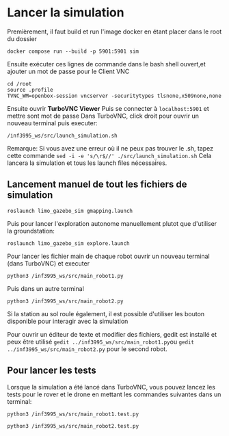 # Lancer la simulation

Premièrement, il faut build et run l'image docker en étant placer dans le root du dossier

```
docker compose run --build -p 5901:5901 sim
```

Ensuite exécuter ces lignes de commande dans le bash shell ouvert,et ajouter un mot de passe pour le Client VNC

```
cd /root
source .profile
TVNC_WM=openbox-session vncserver -securitytypes tlsnone,x509none,none
```

Ensuite ouvrir **TurboVNC Viewer**
Puis se connecter à `localhost:5901` et mettre sont mot de passe
Dans TurboVNC, click droit pour ouvrir un nouveau terminal puis executer:

```
/inf3995_ws/src/launch_simulation.sh
```

Remarque: Si vous avez une erreur où il ne peux pas trouver le .sh, tapez cette commande `sed -i -e 's/\r$//' ./src/launch_simulation.sh`
Cela lancera la simulation et tous les launch files nécessaires.

## Lancement manuel de tout les fichiers de simulation

```
roslaunch limo_gazebo_sim gmapping.launch
```

Puis pour lancer l'exploration autonome manuellement plutot que d'utiliser la groundstation:

```
roslaunch limo_gazebo_sim explore.launch
```

Pour lancer les fichier main de chaque robot ouvrir un nouveau terminal (dans TurboVNC) et executer

```
python3 /inf3995_ws/src/main_robot1.py
```

Puis dans un autre terminal

```
python3 /inf3995_ws/src/main_robot2.py
```

Si la station au sol roule également, il est possible d'utiliser les bouton disponible pour interagir avec la simulation

Pour ouvrir un éditeur de texte et modifier des fichiers, gedit est installé et peux être utilisé `gedit ../inf3995_ws/src/main_robot1.py`ou `gedit ../inf3995_ws/src/main_robot2.py` pour le second robot.

## Pour lancer les tests

Lorsque la simulation a été lancé dans TurboVNC, vous pouvez lancez les tests pour le rover et le drone en mettant les commandes suivantes dans un terminal:

```
python3 /inf3995_ws/src/main_robot1.test.py
```

```
python3 /inf3995_ws/src/main_robot2.test.py
```
